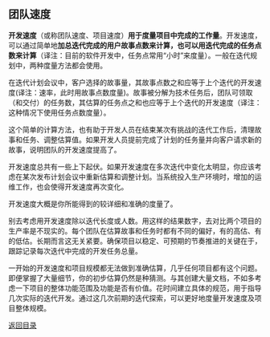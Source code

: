 ## 团队速度

**开发速度**（或称团队速度、项目速度）**用于度量项目中完成的工作量**。开发速度，可以通过简单地**加总迭代完成的用户故事点数来计算，也可以用迭代完成的任务点数来计算**（译注：目前的软件开发中，任务点常用“小时”来度量）。一般在迭代规划中，两种度量方法都会使用。

在迭代计划会议中，客户选择的故事量，其故事点数之和应等于上个迭代的开发速度(译注：速率，此时用故事点数度量)。故事被分解为技术任务后，团队可领取（和交付）的任务数，其估算的任务点之和也应等于上个迭代的开发速度（译注：这种情况下使用任务点数度量）。

这个简单的计算方法，也有助于开发人员在结束某次有挑战的迭代工作后，清理故事和任务、调整估算值。如果开发人员提前完成了计划的任务量并向客户请求新的故事，说明团队的开发速度提高了。

开发速度总共有一些上下起伏。如果开发速度在多次迭代中变化太明显，你应该考虑在某次发布计划会议中重新估算和调整计划。当系统投入生产环境时，增加的运维工作，也会使得开发速度再次变化。

开发速度大概是你所能得到的较详细和准确的度量了。

别去考虑用开发速度除以迭代长度或人数。用这样的结果数字，去对比两个项目的生产率是不现实的。每个团队在估算故事和任务时都有不同的偏好，有的高估、有的低估。长期而言这无关紧要。确保项目以稳定、可预期的节奏推进的关键在于，跟踪记录每次迭代中完成的开发任务总量。

一开始的开发速度和项目规模都无法做到准确估算，几乎任何项目都有这个问题。即便掌握了大量细节，你的初步估算仍然是种猜测。与其创建大量文档，不如多考虑一下项目的整体功能范围及功能是否有价值。花时间建立具体的规范，用于指导几次实际的迭代开发。通过这几次前期的迭代探索，可以更好地度量开发速度及项目整体规模。


[返回目录](../../SUMMARY.md)
